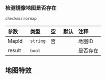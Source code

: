 ### 检测镜像地图是否存在
`checkmirrormap`

| 参数   | 类型     | 空   | 默认 | 注释     |
| :----- | :------- | :--- | :--- | :------- |
| MapId  | `string` | 否   |      | 地图ID   |
| result | `bool`   |      |      | 是否存在 |

## 地图特效
